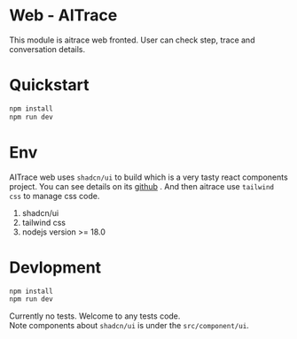 # Web - AITrace
This module is aitrace web fronted. User can check step, trace and conversation details.

# Quickstart
```bash
npm install
npm run dev
```

# Env
AITrace web uses `shadcn/ui` to build which is a very tasty react components project. You can see details on its [github](https://github.com/shadcn-ui/ui) . And then aitrace use
`tailwind css` to manage css code.

1. shadcn/ui
2. tailwind css
3. nodejs version >= 18.0

# Devlopment
```bash
npm install
npm run dev
```
Currently no tests. Welcome to any tests code. <br/>
Note components about `shadcn/ui` is under the `src/component/ui`.